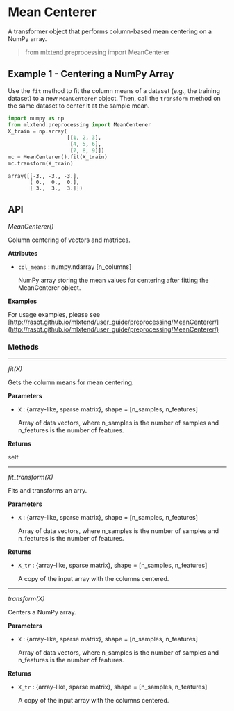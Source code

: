 # Mean Centerer

A transformer object that performs column-based mean centering on a NumPy array.

> from mlxtend.preprocessing import MeanCenterer

## Example 1 - Centering a NumPy Array

Use the `fit` method to fit the column means of a dataset (e.g., the training dataset) to a new `MeanCenterer` object. Then, call the `transform` method on the same dataset to center it at the sample mean.


```python
import numpy as np
from mlxtend.preprocessing import MeanCenterer
X_train = np.array(
                   [[1, 2, 3],
                    [4, 5, 6],
                    [7, 8, 9]])
mc = MeanCenterer().fit(X_train)
mc.transform(X_train)
```




    array([[-3., -3., -3.],
           [ 0.,  0.,  0.],
           [ 3.,  3.,  3.]])



## API


*MeanCenterer()*

Column centering of vectors and matrices.

**Attributes**

- `col_means` : numpy.ndarray [n_columns]

    NumPy array storing the mean values for centering after fitting
    the MeanCenterer object.

**Examples**

For usage examples, please see
    [http://rasbt.github.io/mlxtend/user_guide/preprocessing/MeanCenterer/](http://rasbt.github.io/mlxtend/user_guide/preprocessing/MeanCenterer/)

### Methods

<hr>

*fit(X)*

Gets the column means for mean centering.

**Parameters**

- `X` : {array-like, sparse matrix}, shape = [n_samples, n_features]

    Array of data vectors, where n_samples is the number of samples and
    n_features is the number of features.

**Returns**

self

<hr>

*fit_transform(X)*

Fits and transforms an arry.

**Parameters**

- `X` : {array-like, sparse matrix}, shape = [n_samples, n_features]

    Array of data vectors, where n_samples is the number of samples and
    n_features is the number of features.

**Returns**

- `X_tr` : {array-like, sparse matrix}, shape = [n_samples, n_features]

    A copy of the input array with the columns centered.

<hr>

*transform(X)*

Centers a NumPy array.

**Parameters**

- `X` : {array-like, sparse matrix}, shape = [n_samples, n_features]

    Array of data vectors, where n_samples is the number of samples and
    n_features is the number of features.

**Returns**

- `X_tr` : {array-like, sparse matrix}, shape = [n_samples, n_features]

    A copy of the input array with the columns centered.


